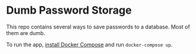 # Dumb Password Storage

This repo contains several ways to save passwords to a database. Most of them
are dumb.

To run the app, [install Docker
Compose](https://docs.docker.com/compose/install/) and run `docker-compose up`.
